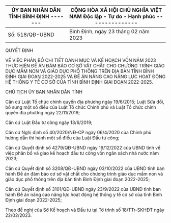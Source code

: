 | ỦY BAN NHÂN DÂN TỈNH BÌNH ĐỊNH ------- | CỘNG HÒA XÃ HỘI CHỦ NGHĨA VIỆT NAM Độc lập - Tự do - Hạnh phúc --------------- |
|---|---|
| Số: 518/QĐ-UBND | Bình Định, ngày 23 tháng 02 năm 2023 |

QUYẾT ĐỊNH

VỀ VIỆC PHÂN BỔ CHI TIẾT DANH MỤC VÀ KẾ HOẠCH VỐN NĂM 2023 THỰC HIỆN ĐỀ ÁN ĐẢM BẢO CƠ SỞ VẬT CHẤT CHO CHƯƠNG TRÌNH GIÁO DỤC MẦM NON VÀ GIÁO DỤC PHỔ THÔNG TRÊN ĐỊA BÀN TỈNH BÌNH ĐỊNH GIAI ĐOẠN 2022-2025 VÀ ĐỀ ÁN NÂNG CAO NĂNG LỰC HOẠT ĐỘNG HỆ THỐNG Y TẾ CƠ SỞ CỦA TỈNH BÌNH ĐỊNH GIAI ĐOẠN 2022-2025.

CHỦ TỊCH ỦY BAN NHÂN DÂN TỈNH

Căn cứ Luật Tổ chức chính quyền địa phương ngày 19/6/2015; Luật Sửa đổi, bổ sung một số điều của Luật Tổ chức Chính phủ và Luật Tổ chức chính quyền địa phương ngày 22/11/2019;

Căn cứ Luật Đầu tư công ngày 13/6/2019;

Căn cứ Nghị định số 40/2020/NĐ-CP ngày 06/4/2020 của Chính phủ hướng dẫn thi hành một số điều của Luật Đầu tư công;

Căn cứ Quyết định số 4279/QĐ-UBND ngày 19/12/2022 của UBND tỉnh về việc phân bổ và giao kế hoạch đầu tư công vốn ngân sách nhà nước năm 2023;

Căn cứ Quyết định số 3208/QĐ-UBND ngày 03/10/2022 của UBND tỉnh ban hành Đề án đảm bảo cơ sở vật chất cho chương trình giáo dục mầm non và giáo dục phổ thông trên địa bàn tỉnh Bình Định giai đoạn 2022-2025;

Căn cứ Quyết định số 3101/QĐ-UBND ngày 23/9/2022 của UBND tỉnh ban hành Đề án nâng cao năng lực hoạt động hệ thống y tế cơ sở của tỉnh Bình Định giai đoạn 2022-2025;

Theo đề nghị của Sở Kế hoạch và Đầu tư tại Tờ trình số 18/TTr-SKHĐT ngày 22/02/2023.